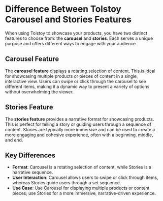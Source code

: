 # Difference Between Tolstoy Carousel and Stories Features

When using Tolstoy to showcase your products, you have two distinct features to choose from: the **carousel** and **stories**. Each serves a unique purpose and offers different ways to engage with your audience.

## Carousel Feature

The **carousel feature** displays a rotating selection of content. This is ideal for showcasing multiple products or pieces of content in a single, interactive view. Users can swipe or click through the carousel to see different items, making it a dynamic way to present a variety of options without overwhelming the viewer.

## Stories Feature

The **stories feature** provides a narrative format for showcasing products. This is perfect for telling a story or guiding users through a sequence of content. Stories are typically more immersive and can be used to create a more engaging and cohesive experience, often with a beginning, middle, and end.

## Key Differences

- **Format**: Carousel is a rotating selection of content, while Stories is a narrative sequence.
- **User Interaction**: Carousel allows users to swipe or click through items, whereas Stories guide users through a set sequence.
- **Use Case**: Use Carousel for displaying multiple products or content pieces; use Stories for a more immersive, narrative-driven experience.